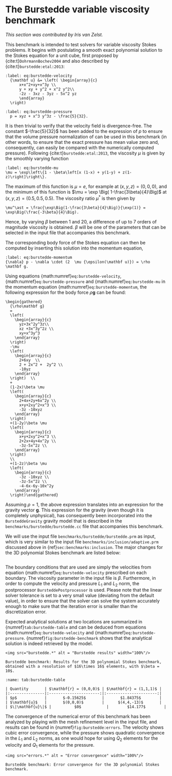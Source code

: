 # The Burstedde variable viscosity benchmark

*This section was contributed by Iris van Zelst.*

This benchmark is intended to test solvers for variable viscosity Stokes
problems. It begins with postulating a smooth exact polynomial solution to the
Stokes equation for a unit cube, first proposed by {cite:t}`DohrmannBochev2004`
and also described by {cite:t}`burstedde:etal:2013`:
```{math}
:label: eq:burstedde-velocity
  {\mathbf u} &= \left( \begin{array}{c}
      x+x^2+xy+x^3y \\
      y + xy + y^2 + x^2 y^2\\
      -2z - 3xz - 3yz - 5x^2 yz
      \end{array}
  \right)
```
```{math}
:label: eq:burstedde-pressure
  p = xyz + x^3 y^3z - \frac{5}{32}.
```
It is then trivial to verify that the velocity field is divergence-free. The
constant $-\frac{5}{32}$ has been added to the expression of $p$ to ensure
that the volume pressure normalization of can be used in this benchmark (in
other words, to ensure that the exact pressure has mean value zero and,
consequently, can easily be compared with the numerically computed pressure).
Following {cite:t}`burstedde:etal:2013`, the viscosity $\mu$ is given by the
smoothly varying function
```{math}
:label: eq:burstedde-mu
\mu = \exp\left\{1 - \beta\left[x (1-x) + y(1-y) + z(1-z)\right]\right\}.
```
The maximum of this function is $\mu = e$, for
example at $(x,y,z)=(0,0,0)$, and the minimum of this function is
$\mu = \exp \Big( 1-\frac{3\beta}{4}\Big)$ at $(x,y,z) = (0.5,0.5,0.5)$. The
viscosity ratio $\mu^\ast$ is then given by
```{math}
\mu^\ast = \frac{\exp\Big(1-\frac{3\beta}{4}\Big)}{\exp(1)} = \exp\Big(\frac{-3\beta}{4}\Big).
```
Hence, by varying $\beta$ between 1 and 20, a difference of up to 7 orders of
magnitude viscosity is obtained. $\beta$ will be one of the parameters that
can be selected in the input file that accompanies this benchmark.

The corresponding body force of the Stokes equation can then be computed by
inserting this solution into the momentum equation,
```{math}
:label: eq:burstedde-momentum
{\nabla} p - \nabla \cdot (2  \mu {\epsilon(\mathbf u)}) = \rho \mathbf g.
```
Using equations {math:numref}`eq:burstedde-velocity`, {math:numref}`eq:burstedde-pressure` and
{math:numref}`eq:burstedde-mu` in the momentum equation
{math:numref}`eq:burstedde-momentum`, the following expression for the body force
$\rho\mathbf g$ can be found:
```{math}
\begin{gathered}
  {\rho\mathbf g}
  =
  \left(
    \begin{array}{c}
      yz+3x^2y^3z\\
      xz +3x^3y^2z \\
      xy+x^3y^3
    \end{array}
  \right)
  -\mu
  \left(
    \begin{array}{c}
      2+6xy  \\
      2 + 2x^2 +  2y^2 \\
      -10yz
    \end{array}
  \right)  \\
  +
  (1-2x)\beta \mu
  \left(
    \begin{array}{c}
      2+4x+2y+6x^2y \\
      x+y+2xy^2+x^3 \\
      -3z -10xyz
    \end{array}
  \right)
  +(1-2y)\beta \mu
  \left(
    \begin{array}{c}
      x+y+2xy^2+x^3 \\
      2+2x+4y+4x^2y \\
      -3z-5x^2z \\
    \end{array}
  \right)
  \\
  +(1-2z)\beta \mu
  \left(
    \begin{array}{c}
      -3z -10xyz \\
      -3z-5x^2z \\
      -4-6x-6y-10x^2y
    \end{array}
  \right)\end{gathered}
  ```
 Assuming $\rho = 1$, the above expression translates
into an expression for the gravity vector $\mathbf g$. This expression for the
gravity (even though it is completely unphysical), has consequently been
incorporated into the `BursteddeGravity` gravity model that is described in
the `benchmarks/burstedde/burstedde.cc` file that accompanies this benchmark.

We will use the input file `benchmarks/burstedde/burstedde.prm` as input,
which is very similar to the input file `benchmarks/inclusion/adaptive.prm`
discussed above in {ref}`sec:benchmarks:inclusion`. The major
changes for the 3D polynomial Stokes benchmark are listed below:

```{literalinclude} burstedde.prm
```

The boundary conditions that are used are simply the velocities from equation
{math:numref}`eq:burstedde-velocity` prescribed on each boundary. The viscosity
parameter in the input file is $\beta$. Furthermore, in order to compute the
velocity and pressure $L_1$ and $L_2$ norm, the postprocessor
`BursteddePostprocessor` is used. Please note that the linear solver tolerance
is set to a very small value (deviating from the default value), in order to
ensure that the solver can solve the system accurately enough to make sure
that the iteration error is smaller than the discretization error.

Expected analytical solutions at two locations are summarized in
{numref}`tab:burstedde-table` and can be deduced from equations
{math:numref}`eq:burstedde-velocity` and {math:numref}`eq:burstedde-pressure`.
{numref}`fig:burstedde-benchmark` shows that the analytical
solution is indeed retrieved by the model.

```{figure-md} fig:burstedde-benchmark
<img src="burstedde.*" alt = "Burstedde results" width="100%"/>

Burstedde benchmark: Results for the 3D polynomial Stokes benchmark, obtained with a resolution of $16\times 16$ elements, with $\beta = 10$.
```

```{table} Analytical solutions
:name: tab:burstedde-table

| Quantity       | $\mathbf{r} = (0,0,0)$ | $\mathbf{r} = (1,1,1)$ |
|:---------------|:----------------------:|:----------------------:|
| $p$            |       $-0.15625$       |       $1.84375$        |
| $\mathbf{u}$   |       $(0,0,0)$        |      $(4,4,-13)$       |
| $\|\mathbf{u}\|$ |          $0$           |        $14.177$        |

```

The convergence of the numerical error of this benchmark has been analyzed by
playing with the mesh refinement level in the input file, and results can be
found in {numref}`fig:burstedde:errors`. The velocity shows cubic error convergence, while
the pressure shows quadratic convergence in the $L_1$ and $L_2$ norms, as one
would hope for using $Q_2$ elements for the velocity and $Q_1$ elements for
the pressure.

```{figure-md} fig:burstedde:errors
<img src="errors.*" alt = "Error convergence" width="100%"/>

Burstedde benchmark: Error convergence for the 3D polynomial Stokes benchmark.
```
